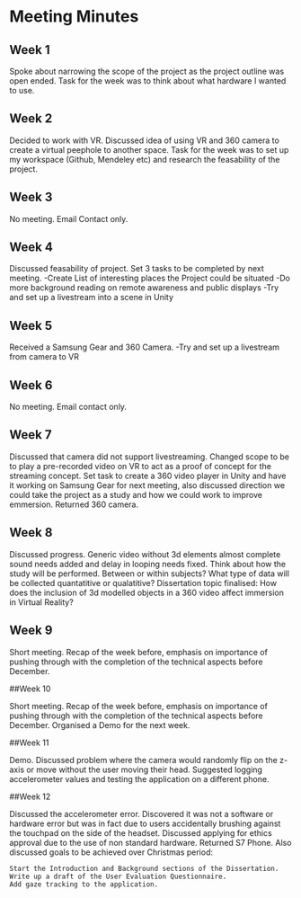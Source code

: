 # Meeting Minutes

## Week 1
Spoke about narrowing the scope of the project as the project outline was open ended. Task for the week was to think about what hardware I wanted to use.

## Week 2
Decided to work with VR. Discussed idea of using VR and 360 camera to create a virtual peephole to another space. Task for the week was to set up my workspace (Github, Mendeley etc) and research the feasability of the project.

## Week 3
No meeting. Email Contact only.

## Week 4
Discussed feasability of project. Set 3 tasks to be completed by next meeting. 
	-Create List of interesting places the Project could be situated
	-Do more background reading on remote awareness and public displays
	-Try and set up a livestream into a scene in Unity
## Week 5
Received a Samsung Gear and 360 Camera.
	-Try and set up a livestream from camera to VR

## Week 6
No meeting. Email contact only.

## Week 7
Discussed that camera did not support livestreaming. Changed scope to be to play a pre-recorded video on VR to act as a proof of concept for the streaming concept. Set task to create a 360 video player in Unity and have it working on Samsung Gear for next meeting, also discussed direction we could take the project as a study and how we could work to improve emmersion. Returned 360 camera.

## Week 8
Discussed progress. Generic video without 3d elements almost complete sound needs added and delay in looping needs fixed. Think about how the study will be performed. Between or within subjects? What type of data will be collected quantatitive or qualatitive? Dissertation topic finalised: How does the inclusion of 3d modelled objects in a 360 video affect immersion in Virtual Reality?

## Week 9

Short meeting. Recap of the week before, emphasis on importance of pushing through with the completion of the technical aspects before December.

##Week 10

Short meeting. Recap of the week before, emphasis on importance of pushing through with the completion of the technical aspects before December. Organised a Demo for the next week.

##Week 11

Demo. Discussed problem where the camera would randomly flip on the z-axis or move without the user moving their head. Suggested logging accelerometer values and testing the application on a different phone.

##Week 12

Discussed the accelerometer error. Discovered it was not a software or hardware error but was in fact due to users accidentally brushing against the touchpad on the side of the headset. Discussed applying for ethics approval due to the use of non standard hardware. Returned S7 Phone. Also discussed goals to be achieved over Christmas period:

	Start the Introduction and Background sections of the Dissertation.
	Write up a draft of the User Evaluation Questionnaire.
	Add gaze tracking to the application.

